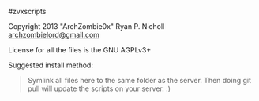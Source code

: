 #zvxscripts

Copyright 2013 "ArchZombie0x" Ryan P. Nicholl <archzombielord@gmail.com>

License for all the files is the GNU AGPLv3+

Suggested install method:

> Symlink all files here to the same folder as the server.
  Then doing git pull will update the scripts on your server. :)
      